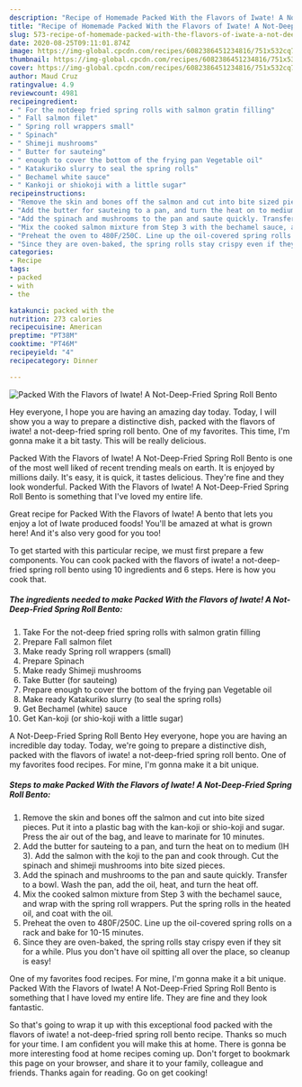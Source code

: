 ```yaml
---
description: "Recipe of Homemade Packed With the Flavors of Iwate! A Not-Deep-Fried Spring Roll Bento"
title: "Recipe of Homemade Packed With the Flavors of Iwate! A Not-Deep-Fried Spring Roll Bento"
slug: 573-recipe-of-homemade-packed-with-the-flavors-of-iwate-a-not-deep-fried-spring-roll-bento
date: 2020-08-25T09:11:01.874Z
image: https://img-global.cpcdn.com/recipes/6082386451234816/751x532cq70/packed-with-the-flavors-of-iwate-a-not-deep-fried-spring-roll-bento-recipe-main-photo.jpg
thumbnail: https://img-global.cpcdn.com/recipes/6082386451234816/751x532cq70/packed-with-the-flavors-of-iwate-a-not-deep-fried-spring-roll-bento-recipe-main-photo.jpg
cover: https://img-global.cpcdn.com/recipes/6082386451234816/751x532cq70/packed-with-the-flavors-of-iwate-a-not-deep-fried-spring-roll-bento-recipe-main-photo.jpg
author: Maud Cruz
ratingvalue: 4.9
reviewcount: 4981
recipeingredient:
- " For the notdeep fried spring rolls with salmon gratin filling"
- " Fall salmon filet"
- " Spring roll wrappers small"
- " Spinach"
- " Shimeji mushrooms"
- " Butter for sauteing"
- " enough to cover the bottom of the frying pan Vegetable oil"
- " Katakuriko slurry to seal the spring rolls"
- " Bechamel white sauce"
- " Kankoji or shiokoji with a little sugar"
recipeinstructions:
- "Remove the skin and bones off the salmon and cut into bite sized pieces. Put it into a plastic bag with the kan-koji or shio-koji and sugar. Press the air out of the bag, and leave to marinate for 10 minutes."
- "Add the butter for sauteing to a pan, and turn the heat on to medium (IH 3). Add the salmon with the koji to the pan and cook through. Cut the spinach and shimeji mushrooms into bite sized pieces."
- "Add the spinach and mushrooms to the pan and saute quickly. Transfer to a bowl. Wash the pan, add the oil, heat, and turn the heat off."
- "Mix the cooked salmon mixture from Step 3 with the bechamel sauce, and wrap with the spring roll wrappers. Put the spring rolls in the heated oil, and coat with the oil."
- "Preheat the oven to 480F/250C. Line up the oil-covered spring rolls on a rack and bake for 10-15 minutes."
- "Since they are oven-baked, the spring rolls stay crispy even if they sit for a while. Plus you don&#39;t have oil spitting all over the place, so cleanup is easy!"
categories:
- Recipe
tags:
- packed
- with
- the

katakunci: packed with the 
nutrition: 273 calories
recipecuisine: American
preptime: "PT38M"
cooktime: "PT46M"
recipeyield: "4"
recipecategory: Dinner

---
```



![Packed With the Flavors of Iwate! A Not-Deep-Fried Spring Roll Bento](https://img-global.cpcdn.com/recipes/6082386451234816/751x532cq70/packed-with-the-flavors-of-iwate-a-not-deep-fried-spring-roll-bento-recipe-main-photo.jpg)

Hey everyone, I hope you are having an amazing day today. Today, I will show you a way to prepare a distinctive dish, packed with the flavors of iwate! a not-deep-fried spring roll bento. One of my favorites. This time, I'm gonna make it a bit tasty. This will be really delicious.

Packed With the Flavors of Iwate! A Not-Deep-Fried Spring Roll Bento is one of the most well liked of recent trending meals on earth. It is enjoyed by millions daily. It's easy, it is quick, it tastes delicious. They're fine and they look wonderful. Packed With the Flavors of Iwate! A Not-Deep-Fried Spring Roll Bento is something that I've loved my entire life.

Great recipe for Packed With the Flavors of Iwate! A bento that lets you enjoy a lot of Iwate produced foods! You&#39;ll be amazed at what is grown here! And it&#39;s also very good for you too!


To get started with this particular recipe, we must first prepare a few components. You can cook packed with the flavors of iwate! a not-deep-fried spring roll bento using 10 ingredients and 6 steps. Here is how you cook that.

<!--inarticleads1-->

##### The ingredients needed to make Packed With the Flavors of Iwate! A Not-Deep-Fried Spring Roll Bento:

1. Take  For the not-deep fried spring rolls with salmon gratin filling
1. Prepare  Fall salmon filet
1. Make ready  Spring roll wrappers (small)
1. Prepare  Spinach
1. Make ready  Shimeji mushrooms
1. Take  Butter (for sauteing)
1. Prepare  enough to cover the bottom of the frying pan Vegetable oil
1. Make ready  Katakuriko slurry (to seal the spring rolls)
1. Get  Bechamel (white) sauce
1. Get  Kan-koji (or shio-koji with a little sugar)


A Not-Deep-Fried Spring Roll Bento Hey everyone, hope you are having an incredible day today. Today, we&#39;re going to prepare a distinctive dish, packed with the flavors of iwate! a not-deep-fried spring roll bento. One of my favorites food recipes. For mine, I&#39;m gonna make it a bit unique. 

<!--inarticleads2-->

##### Steps to make Packed With the Flavors of Iwate! A Not-Deep-Fried Spring Roll Bento:

1. Remove the skin and bones off the salmon and cut into bite sized pieces. Put it into a plastic bag with the kan-koji or shio-koji and sugar. Press the air out of the bag, and leave to marinate for 10 minutes.
1. Add the butter for sauteing to a pan, and turn the heat on to medium (IH 3). Add the salmon with the koji to the pan and cook through. Cut the spinach and shimeji mushrooms into bite sized pieces.
1. Add the spinach and mushrooms to the pan and saute quickly. Transfer to a bowl. Wash the pan, add the oil, heat, and turn the heat off.
1. Mix the cooked salmon mixture from Step 3 with the bechamel sauce, and wrap with the spring roll wrappers. Put the spring rolls in the heated oil, and coat with the oil.
1. Preheat the oven to 480F/250C. Line up the oil-covered spring rolls on a rack and bake for 10-15 minutes.
1. Since they are oven-baked, the spring rolls stay crispy even if they sit for a while. Plus you don&#39;t have oil spitting all over the place, so cleanup is easy!


One of my favorites food recipes. For mine, I&#39;m gonna make it a bit unique. Packed With the Flavors of Iwate! A Not-Deep-Fried Spring Roll Bento is something that I have loved my entire life. They are fine and they look fantastic. 

So that's going to wrap it up with this exceptional food packed with the flavors of iwate! a not-deep-fried spring roll bento recipe. Thanks so much for your time. I am confident you will make this at home. There is gonna be more interesting food at home recipes coming up. Don't forget to bookmark this page on your browser, and share it to your family, colleague and friends. Thanks again for reading. Go on get cooking!
